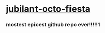 # [jubilant-octo-fiesta](https://c.tenor.com/s4zwGBwaNC0AAAAd/johnny-trolling.gif)

### mostest epicest github repo ever!!!!!1
